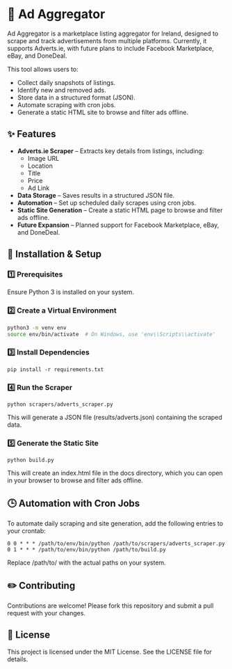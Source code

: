 # 🛒 Ad Aggregator

Ad Aggregator is a marketplace listing aggregator for Ireland, designed to scrape and track advertisements from multiple platforms. Currently, it supports Adverts.ie, with future plans to include Facebook Marketplace, eBay, and DoneDeal.

This tool allows users to:

- Collect daily snapshots of listings.
- Identify new and removed ads.
- Store data in a structured format (JSON).
- Automate scraping with cron jobs.
- Generate a static HTML site to browse and filter ads offline.

## ✨ Features

- **Adverts.ie Scraper** – Extracts key details from listings, including:
  - Image URL
  - Location
  - Title
  - Price
  - Ad Link
- **Data Storage** – Saves results in a structured JSON file.
- **Automation** – Set up scheduled daily scrapes using cron jobs.
- **Static Site Generation** – Create a static HTML page to browse and filter ads offline.
- **Future Expansion** – Planned support for Facebook Marketplace, eBay, and DoneDeal.

## 🔨 Installation & Setup

### 1️⃣ Prerequisites

Ensure Python 3 is installed on your system.

### 2️⃣ Create a Virtual Environment

```bash
python3 -m venv env
source env/bin/activate  # On Windows, use 'env\\Scripts\\activate'
```

### 3️⃣ Install Dependencies
```
pip install -r requirements.txt
```
### 4️⃣ Run the Scraper

```
python scrapers/adverts_scraper.py
```

This will generate a JSON file (results/adverts.json) containing the scraped data.

### 5️⃣ Generate the Static Site
```
python build.py
```
This will create an index.html file in the docs directory, which you can open in your browser to browse and filter ads offline.

## 🕒 Automation with Cron Jobs

To automate daily scraping and site generation, add the following entries to your crontab:
```
0 0 * * * /path/to/env/bin/python /path/to/scrapers/adverts_scraper.py
0 1 * * * /path/to/env/bin/python /path/to/build.py
```
Replace /path/to/ with the actual paths on your system.

## ✏️ Contributing

Contributions are welcome! Please fork this repository and submit a pull request with your changes.

## 📝 License

This project is licensed under the MIT License. See the LICENSE file for details.
